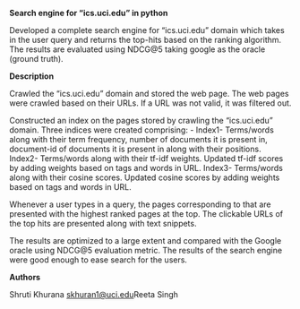 **Search engine for “ics.uci.edu” in python**

Developed a complete search engine for “ics.uci.edu” domain which takes in the user query and returns the top-hits based on the ranking algorithm. The results are evaluated using NDCG@5 taking google as the oracle (ground truth). 

**Description**

Crawled the “ics.uci.edu” domain and stored the web page. The web pages were crawled based on their URLs. If a URL was not valid, it was filtered out. 

Constructed an index on the pages stored by crawling the “ics.uci.edu” domain. Three indices were created comprising: -
Index1- Terms/words along with their term frequency, number of documents it is present in, document-id of documents it is present in along with their positions.
Index2- Terms/words along with their tf-idf weights. Updated tf-idf scores by adding weights based on tags and words in URL.
Index3- Terms/words along with their cosine scores. Updated cosine scores by adding weights based on tags and words in URL.

Whenever a user types in a query, the pages corresponding to that are presented with the highest ranked pages at the top. 
The clickable URLs of the top hits are presented along with text snippets. 

The results are optimized to a large extent and compared with the Google oracle using NDCG@5 evaluation metric. The results of the search engine were good enough to ease search for the users.


**Authors**

Shruti Khurana <skhuran1@uci.edu>Reeta Singh
